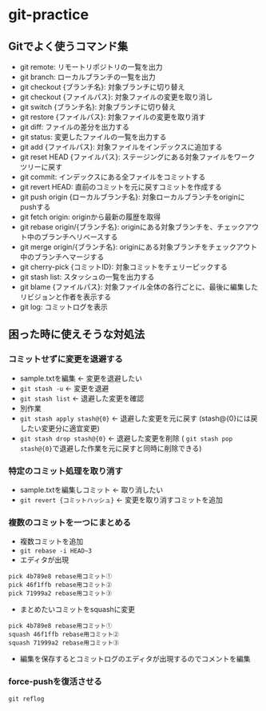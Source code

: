 # git-practice

## Gitでよく使うコマンド集

- git remote: リモートリポジトリの一覧を出力
- git branch: ローカルブランチの一覧を出力
- git checkout {ブランチ名}: 対象ブランチに切り替え
- git checkout {ファイルパス}: 対象ファイルの変更を取り消し
- git switch {ブランチ名}: 対象ブランチに切り替え
- git restore {ファイルパス}: 対象ファイルの変更を取り消す
- git diff: ファイルの差分を出力する
- git status: 変更したファイルの一覧を出力する
- git add {ファイルパス}: 対象ファイルをインデックスに追加する
- git reset HEAD {ファイルパス}: ステージングにある対象ファイルをワークツリーに戻す
- git commit: インデックスにある全ファイルをコミットする
- git revert HEAD: 直前のコミットを元に戻すコミットを作成する
- git push origin {ローカルブランチ名}: 対象ローカルブランチをoriginにpushする
- git fetch origin: originから最新の履歴を取得
- git rebase origin/{ブランチ名}: originにある対象ブランチを、チェックアウト中のブランチへリベースする
- git merge origin/{ブランチ名}: originにある対象ブランチをチェックアウト中のブランチへマージする
- git cherry-pick {コミットID}: 対象コミットをチェリーピックする
- git stash list: スタッシュの一覧を出力する
- git blame {ファイルパス}: 対象ファイル全体の各行ごとに、最後に編集したリビジョンと作者を表示する
- git log: コミットログを表示


## 困った時に使えそうな対処法

### コミットせずに変更を退避する
- sample.txtを編集 ← 変更を退避したい
- `git stash -u` ← 変更を退避
- `git stash list` ← 退避した変更を確認
- 別作業
- `git stash apply stash@{0}` ← 退避した変更を元に戻す (stash@{0}には戻したい変更分に適宜変更)
- `git stash drop stash@{0}` ← 退避した変更を削除 ( `git stash pop stash@{0}`で退避した作業を元に戻すと同時に削除できる)

### 特定のコミット処理を取り消す
- sample.txtを編集しコミット ← 取り消したい
- `git revert {コミットハッシュ}` ← 変更を取り消すコミットを追加

### 複数のコミットを一つにまとめる
- 複数コミットを追加
- `git rebase -i HEAD~3`
- エディタが出現
```
pick 4b789e8 rebase用コミット①
pick 46f1ffb rebase用コミット②
pick 71999a2 rebase用コミット③
```
- まとめたいコミットをsquashに変更
```
pick 4b789e8 rebase用コミット①
squash 46f1ffb rebase用コミット②
squash 71999a2 rebase用コミット③
```
- 編集を保存するとコミットログのエディタが出現するのでコメントを編集

### force-pushを復活させる
`git reflog`
